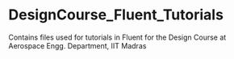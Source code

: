 # DesignCourse_Fluent_Tutorials
Contains files used for tutorials in Fluent for the Design Course at Aerospace Engg. Department, IIT Madras
